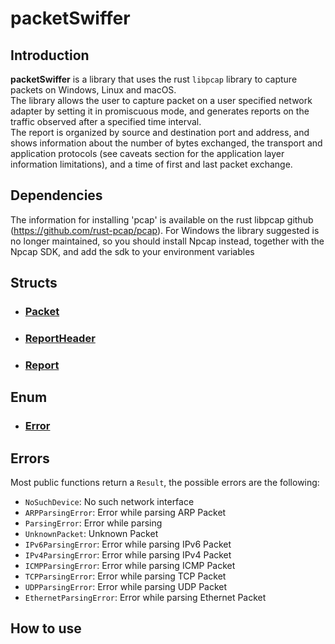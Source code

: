 # packetSwiffer
## Introduction
**packetSwiffer** is a library that uses the rust `libpcap` library to capture packets on Windows, Linux and macOS.\
The library allows the user to capture packet on a user specified network adapter by setting it in promiscuous mode, and generates reports on the traffic observed after a specified time interval.\
The report is organized by source and destination port and address, and shows information about the number of bytes exchanged, the transport and application protocols (see caveats section for the application layer information limitations), and a time of first and last packet exchange.

## Dependencies
The information for installing 'pcap' is available on the rust libpcap github (https://github.com/rust-pcap/pcap). For Windows the library suggested is no longer maintained, so you should install Npcap instead, together with the Npcap SDK, and add the sdk to your environment variables

## Structs

- ### [Packet](./docs/struct/)
- ### [ReportHeader](./docs/struct/reportHeader.md)
- ### [Report](./docs/struct/report.md)


## Enum

- ### [Error](./docs/enum/error.md)

## Errors
Most public functions return a `Result`, the possible errors are the following:

* `NoSuchDevice`: No such network interface
* `ARPParsingError`: Error while parsing ARP Packet
* `ParsingError`: Error while parsing
* `UnknownPacket`: Unknown Packet
* `IPv6ParsingError`: Error while parsing IPv6 Packet
* `IPv4ParsingError`: Error while parsing IPv4 Packet
* `ICMPParsingError`: Error while parsing ICMP Packet
* `TCPParsingError`: Error while parsing TCP Packet
* `UDPParsingError`: Error while parsing UDP Packet
* `EthernetParsingError`: Error while parsing Ethernet Packet

## How to use
